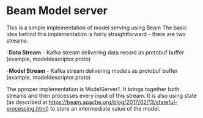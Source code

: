 # Beam Model server

This is a simple implementation of model serving using Beam
The basic idea behind this implementation is fairly straightforward - there are two streams:

-**Data Stream** - Kafka stream delivering data record as protobuf buffer (example, modeldescriptor.proto)

-**Model Stream** - Kafka stream delivering models as protobuf buffer (example, modeldescriptor.proto)

The pproper implementation is ModelServer1. It brings together both streams and then processes
every input of this stream. It is also using state (as described at https://beam.apache.org/blog/2017/02/13/stateful-processing.html)
to store an intermediate value of the model.